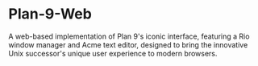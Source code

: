 # Plan-9-Web
A web-based implementation of Plan 9's iconic interface, featuring a Rio window manager and Acme text editor, designed to bring the innovative Unix successor's unique user experience to modern browsers.
